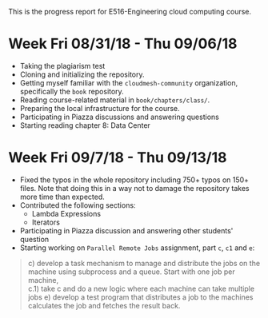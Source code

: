 This is the progress report for E516-Engineering cloud computing course.

# Week Fri 08/31/18 - Thu 09/06/18
* Taking the plagiarism test
* Cloning and initializing the repository. 
* Getting myself familiar with the `cloudmesh-community` organization, specifically the `book` repository.
* Reading course-related material in `book/chapters/class/`. 
* Preparing the local infrastructure for the course. 
* Participating in Piazza discussions and answering questions
* Starting reading chapter 8: Data Center

# Week Fri 09/7/18 - Thu 09/13/18

* Fixed the typos in the whole repository including 750+ typos on 150+ files. Note that doing this in a way not to damage the repository takes more time than expected.  
* Contributed the following sections:
	* Lambda Expressions
	* Iterators 
* Participating in Piazza discussion and answering other students' question
* Starting working on `Parallel Remote Jobs` assignment, part `c`, `c1` and `e`: 
> c) develop a task mechanism to manage and distribute the jobs on the machine using subprocess and a queue. Start with one job per machine,  
c.1) take c and do a new logic where each machine can take multiple jobs
e) develop a test program that distributes a job to the machines calculates the job and fetches the result back. 


